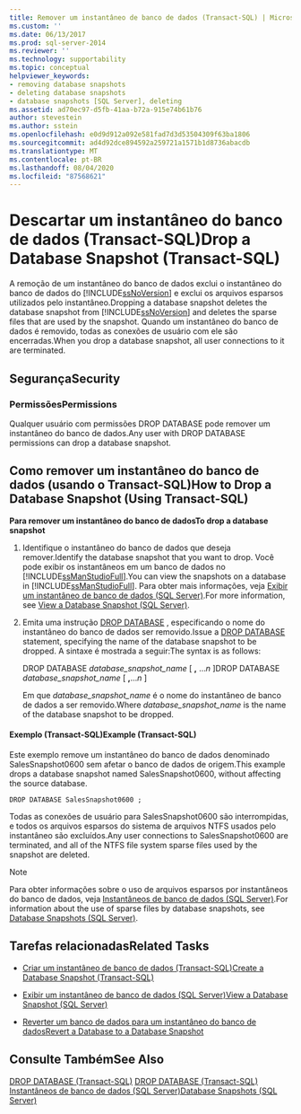 ```yaml
---
title: Remover um instantâneo de banco de dados (Transact-SQL) | Microsoft Docs
ms.custom: ''
ms.date: 06/13/2017
ms.prod: sql-server-2014
ms.reviewer: ''
ms.technology: supportability
ms.topic: conceptual
helpviewer_keywords:
- removing database snapshots
- deleting database snapshots
- database snapshots [SQL Server], deleting
ms.assetid: ad70ec97-d5fb-41aa-b72a-915e74b61b76
author: stevestein
ms.author: sstein
ms.openlocfilehash: e0d9d912a092e581fad7d3d53504309f63ba1806
ms.sourcegitcommit: ad4d92dce894592a259721a1571b1d8736abacdb
ms.translationtype: MT
ms.contentlocale: pt-BR
ms.lasthandoff: 08/04/2020
ms.locfileid: "87568621"
---
```

# <a name="drop-a-database-snapshot-transact-sql"></a><span data-ttu-id="cd48c-102">Descartar um instantâneo do banco de dados (Transact-SQL)</span><span class="sxs-lookup"><span data-stu-id="cd48c-102">Drop a Database Snapshot (Transact-SQL)</span></span>
  <span data-ttu-id="cd48c-103">A remoção de um instantâneo do banco de dados exclui o instantâneo do banco de dados do [!INCLUDE[ssNoVersion](../../includes/ssnoversion-md.md)] e exclui os arquivos esparsos utilizados pelo instantâneo.</span><span class="sxs-lookup"><span data-stu-id="cd48c-103">Dropping a database snapshot deletes the database snapshot from [!INCLUDE[ssNoVersion](../../includes/ssnoversion-md.md)] and deletes the sparse files that are used by the snapshot.</span></span> <span data-ttu-id="cd48c-104">Quando um instantâneo do banco de dados é removido, todas as conexões de usuário com ele são encerradas.</span><span class="sxs-lookup"><span data-stu-id="cd48c-104">When you drop a database snapshot, all user connections to it are terminated.</span></span>  
  
## <a name="security"></a><span data-ttu-id="cd48c-105">Segurança</span><span class="sxs-lookup"><span data-stu-id="cd48c-105">Security</span></span>  
  
###  <a name="permissions"></a><a name="Permissions"></a> <span data-ttu-id="cd48c-106">Permissões</span><span class="sxs-lookup"><span data-stu-id="cd48c-106">Permissions</span></span>  
 <span data-ttu-id="cd48c-107">Qualquer usuário com permissões DROP DATABASE pode remover um instantâneo do banco de dados.</span><span class="sxs-lookup"><span data-stu-id="cd48c-107">Any user with DROP DATABASE permissions can drop a database snapshot.</span></span>  
  
##  <a name="how-to-drop-a-database-snapshot-using-transact-sql"></a><a name="TsqlProcedure"></a> <span data-ttu-id="cd48c-108">Como remover um instantâneo do banco de dados (usando o Transact-SQL)</span><span class="sxs-lookup"><span data-stu-id="cd48c-108">How to Drop a Database Snapshot (Using Transact-SQL)</span></span>  
 <span data-ttu-id="cd48c-109">**Para remover um instantâneo do banco de dados**</span><span class="sxs-lookup"><span data-stu-id="cd48c-109">**To drop a database snapshot**</span></span>  
  
1.  <span data-ttu-id="cd48c-110">Identifique o instantâneo do banco de dados que deseja remover.</span><span class="sxs-lookup"><span data-stu-id="cd48c-110">Identify the database snapshot that you want to drop.</span></span> <span data-ttu-id="cd48c-111">Você pode exibir os instantâneos em um banco de dados no [!INCLUDE[ssManStudioFull](../../includes/ssmanstudiofull-md.md)].</span><span class="sxs-lookup"><span data-stu-id="cd48c-111">You can view the snapshots on a database in [!INCLUDE[ssManStudioFull](../../includes/ssmanstudiofull-md.md)].</span></span> <span data-ttu-id="cd48c-112">Para obter mais informações, veja [Exibir um instantâneo de banco de dados &#40;SQL Server&#41;](view-a-database-snapshot-sql-server.md).</span><span class="sxs-lookup"><span data-stu-id="cd48c-112">For more information, see [View a Database Snapshot &#40;SQL Server&#41;](view-a-database-snapshot-sql-server.md).</span></span>  
  
2.  <span data-ttu-id="cd48c-113">Emita uma instrução [DROP DATABASE](/sql/t-sql/statements/drop-database-audit-specification-transact-sql) , especificando o nome do instantâneo do banco de dados ser removido.</span><span class="sxs-lookup"><span data-stu-id="cd48c-113">Issue a [DROP DATABASE](/sql/t-sql/statements/drop-database-audit-specification-transact-sql) statement, specifying the name of the database snapshot to be dropped.</span></span> <span data-ttu-id="cd48c-114">A sintaxe é mostrada a seguir:</span><span class="sxs-lookup"><span data-stu-id="cd48c-114">The syntax is as follows:</span></span>  
  
     <span data-ttu-id="cd48c-115">DROP DATABASE *database_snapshot_name* [ **,** ...*n* ]</span><span class="sxs-lookup"><span data-stu-id="cd48c-115">DROP DATABASE *database_snapshot_name* [ **,**...*n* ]</span></span>  
  
     <span data-ttu-id="cd48c-116">Em que *database_snapshot_name* é o nome do instantâneo de banco de dados a ser removido.</span><span class="sxs-lookup"><span data-stu-id="cd48c-116">Where *database_snapshot_name* is the name of the database snapshot to be dropped.</span></span>  
  
####  <a name="example-transact-sql"></a><a name="TsqlExample"></a> <span data-ttu-id="cd48c-117">Exemplo (Transact-SQL)</span><span class="sxs-lookup"><span data-stu-id="cd48c-117">Example (Transact-SQL)</span></span>  
 <span data-ttu-id="cd48c-118">Este exemplo remove um instantâneo do banco de dados denominado SalesSnapshot0600 sem afetar o banco de dados de origem.</span><span class="sxs-lookup"><span data-stu-id="cd48c-118">This example drops a database snapshot named SalesSnapshot0600, without affecting the source database.</span></span>  
  
```  
DROP DATABASE SalesSnapshot0600 ;  
```  
  
 <span data-ttu-id="cd48c-119">Todas as conexões de usuário para SalesSnapshot0600 são interrompidas, e todos os arquivos esparsos do sistema de arquivos NTFS usados pelo instantâneo são excluídos.</span><span class="sxs-lookup"><span data-stu-id="cd48c-119">Any user connections to SalesSnapshot0600 are terminated, and all of the NTFS file system sparse files used by the snapshot are deleted.</span></span>  
  
> [!NOTE]  
>  <span data-ttu-id="cd48c-120">Para obter informações sobre o uso de arquivos esparsos por instantâneos do banco de dados, veja [Instantâneos de banco de dados &#40;SQL Server&#41;](database-snapshots-sql-server.md).</span><span class="sxs-lookup"><span data-stu-id="cd48c-120">For information about the use of sparse files by database snapshots, see [Database Snapshots &#40;SQL Server&#41;](database-snapshots-sql-server.md).</span></span>  
  
##  <a name="related-tasks"></a><a name="RelatedTasks"></a> <span data-ttu-id="cd48c-121">Tarefas relacionadas</span><span class="sxs-lookup"><span data-stu-id="cd48c-121">Related Tasks</span></span>  
  
-   [<span data-ttu-id="cd48c-122">Criar um instantâneo de banco de dados &#40;Transact-SQL&#41;</span><span class="sxs-lookup"><span data-stu-id="cd48c-122">Create a Database Snapshot &#40;Transact-SQL&#41;</span></span>](create-a-database-snapshot-transact-sql.md)  
  
-   [<span data-ttu-id="cd48c-123">Exibir um instantâneo de banco de dados &#40;SQL Server&#41;</span><span class="sxs-lookup"><span data-stu-id="cd48c-123">View a Database Snapshot &#40;SQL Server&#41;</span></span>](view-a-database-snapshot-sql-server.md)  
  
-   [<span data-ttu-id="cd48c-124">Reverter um banco de dados para um instantâneo do banco de dados</span><span class="sxs-lookup"><span data-stu-id="cd48c-124">Revert a Database to a Database Snapshot</span></span>](revert-a-database-to-a-database-snapshot.md)  
  

  
## <a name="see-also"></a><span data-ttu-id="cd48c-125">Consulte Também</span><span class="sxs-lookup"><span data-stu-id="cd48c-125">See Also</span></span>  
 <span data-ttu-id="cd48c-126">[DROP DATABASE &#40;Transact-SQL&#41;](/sql/t-sql/statements/drop-database-audit-specification-transact-sql) </span><span class="sxs-lookup"><span data-stu-id="cd48c-126">[DROP DATABASE &#40;Transact-SQL&#41;](/sql/t-sql/statements/drop-database-audit-specification-transact-sql) </span></span>  
 [<span data-ttu-id="cd48c-127">Instantâneos de banco de dados &#40;SQL Server&#41;</span><span class="sxs-lookup"><span data-stu-id="cd48c-127">Database Snapshots &#40;SQL Server&#41;</span></span>](database-snapshots-sql-server.md)  
  
  
